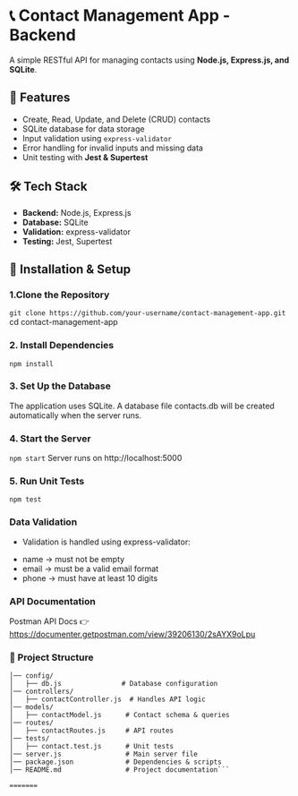 # 📞 Contact Management App - Backend

A simple RESTful API for managing contacts using **Node.js, Express.js, and SQLite**.

## 🚀 Features
-  Create, Read, Update, and Delete (CRUD) contacts  
-  SQLite database for data storage  
-  Input validation using `express-validator`   
-  Error handling for invalid inputs and missing data  
-  Unit testing with **Jest & Supertest**  

## 🛠 Tech Stack
- **Backend:** Node.js, Express.js  
- **Database:** SQLite  
- **Validation:** express-validator  
- **Testing:** Jest, Supertest  

## 🔧 Installation & Setup
### 1️.Clone the Repository
`git clone https://github.com/your-username/contact-management-app.git`
cd contact-management-app

### 2. Install Dependencies
`npm install`

### 3. Set Up the Database
The application uses SQLite. A database file contacts.db will be created automatically when the server runs.

### 4. Start the Server
`npm start`
Server runs on http://localhost:5000

### 5. Run Unit Tests
`npm test`

###  Data Validation
* Validation is handled using express-validator:
- name → must not be empty
- email → must be a valid email format
- phone → must have at least 10 digits

### API Documentation 
Postman API Docs 👉 https://documenter.getpostman.com/view/39206130/2sAYX9oLpu


### 📂 Project Structure

```contact-management-app/
│── config/
│   ├── db.js               # Database configuration
│── controllers/
│   ├── contactController.js  # Handles API logic
│── models/
│   ├── contactModel.js      # Contact schema & queries
│── routes/
│   ├── contactRoutes.js     # API routes
│── tests/
│   ├── contact.test.js      # Unit tests
│── server.js                # Main server file
│── package.json             # Dependencies & scripts
│── README.md                # Project documentation```

=======

